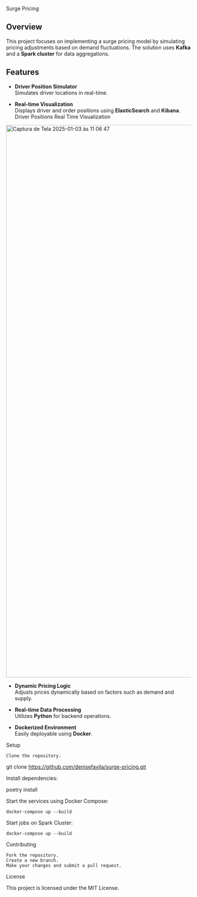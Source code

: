 Surge Pricing
## Overview

This project focuses on implementing a surge pricing model by simulating pricing adjustments based on demand fluctuations. The solution uses **Kafka** and a **Spark cluster** for data aggregations.

## Features

- **Driver Position Simulator**  
  Simulates driver locations in real-time.

- **Real-time Visualization**  
  Displays driver and order positions using **ElasticSearch** and **Kibana**.
  Driver Positions Real Time Visualization
<img width="1501" alt="Captura de Tela 2025-01-03 às 11 06 47" src="https://github.com/user-attachments/assets/d49c80e4-ea83-4188-b072-f4b58b7252da" />


- **Dynamic Pricing Logic**  
  Adjusts prices dynamically based on factors such as demand and supply.

- **Real-time Data Processing**  
  Utilizes **Python** for backend operations.

- **Dockerized Environment**  
  Easily deployable using **Docker**.



Setup

    Clone the repository.

git clone https://github.com/denisefavila/surge-pricing.git

Install dependencies:

poetry install

Start the services using Docker Compose:

    docker-compose up --build

Start jobs on Spark Cluster:

    docker-compose up --build

Contributing

    Fork the repository.
    Create a new branch.
    Make your changes and submit a pull request.

License

This project is licensed under the MIT License.

